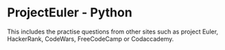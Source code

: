 # ProjectEuler - Python

This includes the practise questions from other sites such as project Euler, HackerRank, CodeWars, FreeCodeCamp or Codaccademy.
